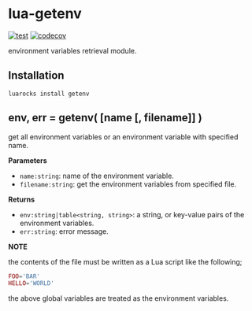 lua-getenv
=======

[![test](https://github.com/mah0x211/lua-getenv/actions/workflows/test.yml/badge.svg)](https://github.com/mah0x211/lua-getenv/actions/workflows/test.yml)
[![codecov](https://codecov.io/gh/mah0x211/lua-getenv/branch/master/graph/badge.svg)](https://codecov.io/gh/mah0x211/lua-getenv)

environment variables retrieval module.


## Installation

```
luarocks install getenv
```

## env, err = getenv( [name [, filename]] )

get all environment variables or an environment variable with specified name.

**Parameters**

- `name:string`: name of the environment variable.
- `filename:string`: get the environment variables from specified file.

**Returns**

- `env:string|table<string, string>`: a string, or key-value pairs of the environment variables.
- `err:string`: error message.

**NOTE**

the contents of the file must be written as a Lua script like the following;

```lua
FOO='BAR'
HELLO='WORLD'
```

the above global variables are treated as the environment variables.

